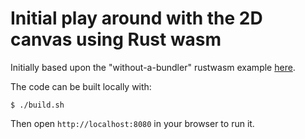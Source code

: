 # Initial play around with the 2D canvas using Rust wasm

Initially based upon the "without-a-bundler" rustwasm example
[here](https://github.com/rustwasm/wasm-bindgen/tree/master/examples/without-a-bundler).

The code can be built locally with:

```
$ ./build.sh
```

Then open `http://localhost:8080` in your browser to run it.
